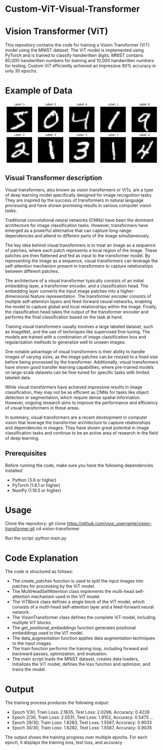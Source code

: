 # Custom-ViT-Visual-Transformer

# Vision Transformer (ViT)

This repository contains the code for training a Vision Transformer (ViT) model using the MNIST dataset. The ViT model is implemented using PyTorch and is trained to classify handwritten digits. 
MNIST contains 60,000 handwritten numbers for training and 10,000 handwritten numbers for testing. Custom ViT efficiently achieved an impressive 90% accuracy in only 30 epochs.

# Example of Data

![Alt Text](Example.png)

## Visual Transformer description

Visual transformers, also known as vision transformers or ViTs, are a type of deep learning model specifically designed for image recognition tasks. They are inspired by the success of transformers in natural language processing and have shown promising results in various computer vision tasks.

Traditional convolutional neural networks (CNNs) have been the dominant architecture for image classification tasks. However, transformers have emerged as a powerful alternative that can capture long-range dependencies and attend to different parts of the image simultaneously.

The key idea behind visual transformers is to treat an image as a sequence of patches, where each patch represents a local region of the image. These patches are then flattened and fed as input to the transformer model. By representing the image as a sequence, visual transformers can leverage the self-attention mechanism present in transformers to capture relationships between different patches.

The architecture of a visual transformer typically consists of an initial embedding layer, a transformer encoder, and a classification head. The embedding layer converts the input image patches into a higher-dimensional feature representation. The transformer encoder consists of multiple self-attention layers and feed-forward neural networks, enabling the model to capture global and local relationships within the image. Finally, the classification head takes the output of the transformer encoder and performs the final classification based on the task at hand.

Training visual transformers usually involves a large labeled dataset, such as ImageNet, and the use of techniques like supervised fine-tuning. The models are trained with a combination of image classification loss and regularization methods to generalize well to unseen images.

One notable advantage of visual transformers is their ability to handle images of varying sizes, as the image patches can be resized to a fixed size before being processed by the transformer. Additionally, visual transformers have shown good transfer learning capabilities, where pre-trained models on large-scale datasets can be fine-tuned for specific tasks with limited labeled data.

While visual transformers have achieved impressive results in image classification, they may not be as efficient as CNNs for tasks like object detection or segmentation, which require dense spatial information. However, ongoing research aims to improve the performance and efficiency of visual transformers in these areas.

In summary, visual transformers are a recent development in computer vision that leverage the transformer architecture to capture relationships and dependencies in images. They have shown great potential in image classification tasks and continue to be an active area of research in the field of deep learning.



## Prerequisites

Before running the code, make sure you have the following dependencies installed:

- Python (3.6 or higher)
- PyTorch (1.8.1 or higher)
- NumPy (1.19.5 or higher)

# Usage

Clone the repository:
git clone https://github.com/your_username/vision-transformer.git
cd vision-transformer

Run the script:
python main.py

# Code Explanation
The code is structured as follows:

* The create_patches function is used to split the input images into patches for processing by the ViT model.
* The MultiHeadSelfAttention class implements the multi-head self-attention mechanism used in the ViT model.
* The ViTBlock class defines a single block of the ViT model, which consists of a multi-head self-attention layer and a feed-forward neural network.
* The VisionTransformer class defines the complete ViT model, including multiple ViT blocks.
* The get_positional_embeddings function generates positional embeddings used in the ViT model.
* The data_augmentation function applies data augmentation techniques to the input images.
* The train function performs the training loop, including forward and backward passes, optimization, and evaluation.
* The main script loads the MNIST dataset, creates data loaders, initializes the ViT model, defines the loss function and optimizer, and trains the model.


# Output
The training process produces the following output:

* Epoch 1/30, Train Loss: 2.1635, Test Loss: 2.0296, Accuracy: 0.4228
* Epoch 2/30, Train Loss: 2.0531, Test Loss: 1.9152, Accuracy: 0.5475
...
* Epoch 29/30, Train Loss: 1.6283, Test Loss: 1.5587, Accuracy: 0.9033
* Epoch 30/30, Train Loss: 1.6282, Test Loss: 1.5587, Accuracy: 0.9035

The output shows the training progress over multiple epochs. For each epoch, it displays the training loss, test loss, and accuracy 
